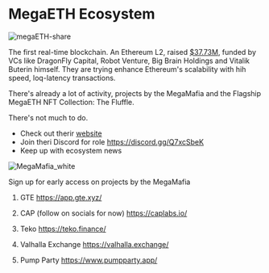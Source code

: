 # MegaETH Ecosystem
![megaETH-share](https://github.com/user-attachments/assets/55155a4c-264e-4d8c-a08a-d6b14ce2edf0)

The first real-time blockchain. An Ethereum L2, raised [$37.73M](https://cryptorank.io/ico/megaeth#funding-rounds), funded by VCs like DragonFly Capital, Robot Venture, Big Brain Holdings and Vitalik Buterin himself. They are trying enhance Ethereum's scalability with hih speed, loq-latency transactions.

There's already a lot of activity, projects by the MegaMafia and the Flagship MegaETH NFT Collection: The Fluffle.

There's not much to do. 
- Check out therir [website](https://www.megaeth.com/)
- Join theri Discord for role https://discord.gg/Q7xcSbeK
- Keep up with ecosystem news

![MegaMafia_white](https://github.com/user-attachments/assets/e370cba4-33d5-4d6e-a0af-94d0ce3cdfed)

Sign up for early access on projects by the MegaMafia

1. GTE
https://app.gte.xyz/

2. CAP (follow on socials for now)
https://caplabs.io/

4. Teko
https://teko.finance/

5. Valhalla Exchange
https://valhalla.exchange/

6. Pump Party
https://www.pumpparty.app/

